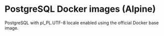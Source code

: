 # PostgreSQL Docker images (Alpine)

PostgreSQL with pl_PL.UTF-8 locale enabled using the official Docker base image.


